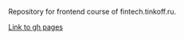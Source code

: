 Repository for frontend course of fintech.tinkoff.ru.
 
 [Link to gh pages](https://eivae2iz.github.io/tinkoff-frontend/)
